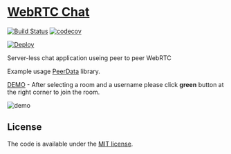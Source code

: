 # [WebRTC Chat](http://rafallorenz.com/webrtc-chat)
[![Build Status](https://travis-ci.org/vardius/webrtc-chat.svg?branch=master)](https://travis-ci.org/vardius/webrtc-chat)
[![codecov](https://codecov.io/gh/vardius/webrtc-chat/branch/master/graph/badge.svg)](https://codecov.io/gh/vardius/webrtc-chat)

[![Deploy](https://www.herokucdn.com/deploy/button.svg)](https://heroku.com/deploy)

Server-less chat application useing peer to peer WebRTC

Example usage [PeerData](https://github.com/Vardius/peer-data) library.

[DEMO](https://vardius-webrtc-chat.herokuapp.com/) - After selecting a room and a username please click **green** button at the right corner to join the room.

![demo](../master/.github/demo.png)

## License

The code is available under the [MIT license](LICENSE.txt).

